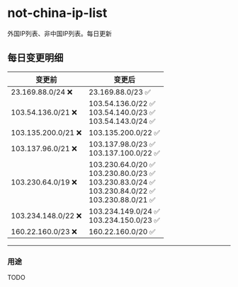 # not-china-ip-list
外国IP列表、非中国IP列表。每日更新

每日变更明细
--------------------
|  变更前   | 变更后 |
|  ----  | ----  |
|  23.169.88.0/24 :x:  | 23.169.88.0/23 :white_check_mark: | 
|  103.54.136.0/21 :x:  | 103.54.136.0/22 :white_check_mark: <br> 103.54.140.0/23 :white_check_mark: <br> 103.54.143.0/24 :white_check_mark: <br>  | 
|  103.135.200.0/21 :x:  | 103.135.200.0/22 :white_check_mark: | 
|  103.137.96.0/21 :x:  | 103.137.98.0/23 :white_check_mark: <br> 103.137.100.0/22 :white_check_mark: <br>  | 
|  103.230.64.0/19 :x:  | 103.230.64.0/20 :white_check_mark: <br> 103.230.80.0/23 :white_check_mark: <br> 103.230.83.0/24 :white_check_mark: <br> 103.230.84.0/22 :white_check_mark: <br> 103.230.88.0/21 :white_check_mark: <br>  | 
|  103.234.148.0/22 :x:  | 103.234.149.0/24 :white_check_mark: <br> 103.234.150.0/23 :white_check_mark: <br>  | 
|  160.22.160.0/23 :x:  | 160.22.160.0/20 :white_check_mark: | 

--------------------
### 用途
TODO
